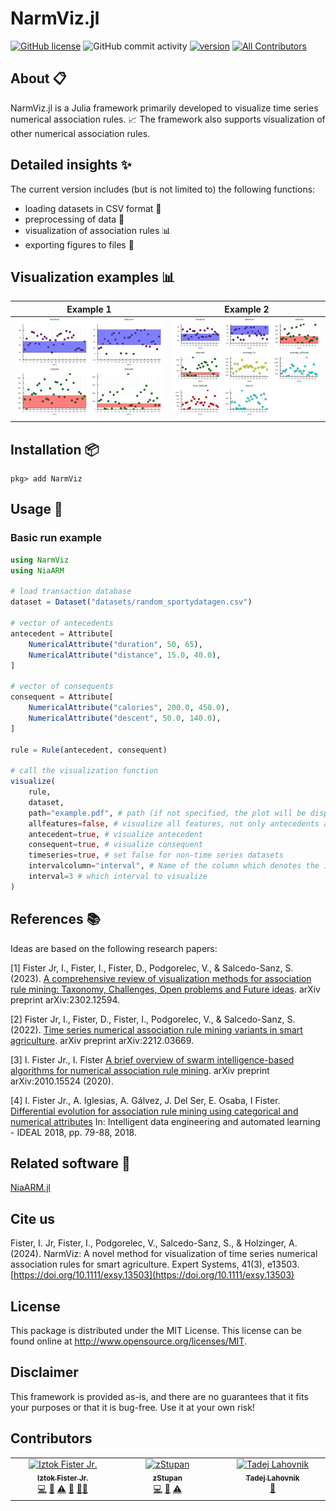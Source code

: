 # NarmViz.jl

[![GitHub license](https://img.shields.io/github/license/firefly-cpp/NarmViz.jl.svg)](https://github.com/firefly-cpp/NarmViz.jl/blob/master/LICENSE)
![GitHub commit activity](https://img.shields.io/github/commit-activity/w/firefly-cpp/NarmViz.jl.svg)
[![version](https://juliahub.com/docs/General/NarmViz/stable/version.svg)](https://juliahub.com/ui/Packages/General/NarmViz)
[![All Contributors](https://img.shields.io/badge/all_contributors-2-orange.svg?style=flat-square)](#contributors-)

## About 📋

NarmViz.jl is a Julia framework primarily developed to visualize time series numerical association rules. 📈 The framework also supports visualization of other numerical association rules.

## Detailed insights ✨
The current version includes (but is not limited to) the following functions:
- loading datasets in CSV format 📁
- preprocessing of data 🔄
- visualization of association rules 📊
- exporting figures to files 💾

## Visualization examples 📊

Example 1            |  Example 2
:-------------------------:|:-------------------------:
![](https://raw.githubusercontent.com/firefly-cpp/NarmViz.jl/main/.github/figures/Fig1.png)  |  ![](https://raw.githubusercontent.com/firefly-cpp/NarmViz.jl/main/.github/figures/Fig2.png)

## Installation 📦

```
pkg> add NarmViz
```

## Usage 🚀

### Basic run example

```julia
using NarmViz
using NiaARM

# load transaction database
dataset = Dataset("datasets/random_sportydatagen.csv")

# vector of antecedents
antecedent = Attribute[
    NumericalAttribute("duration", 50, 65),
    NumericalAttribute("distance", 15.0, 40.0),
]

# vector of consequents
consequent = Attribute[
    NumericalAttribute("calories", 200.0, 450.0),
    NumericalAttribute("descent", 50.0, 140.0),
]

rule = Rule(antecedent, consequent)

# call the visualization function
visualize(
    rule,
    dataset,
    path="example.pdf", # path (if not specified, the plot will be displayed in the GUI)
    allfeatures=false, # visualize all features, not only antecedents and consequence
    antecedent=true, # visualize antecedent
    consequent=true, # visualize consequent
    timeseries=true, # set false for non-time series datasets
    intervalcolumn="interval", # Name of the column which denotes the interval (only for time series datasets)
    interval=3 # which interval to visualize
)
```

## References 📚

Ideas are based on the following research papers:

[1] Fister Jr, I., Fister, I., Fister, D., Podgorelec, V., & Salcedo-Sanz, S. (2023). [A comprehensive review of visualization methods for association rule mining: Taxonomy, Challenges, Open problems and Future ideas](https://arxiv.org/abs/2302.12594). arXiv preprint arXiv:2302.12594.

[2] Fister Jr, I., Fister, D., Fister, I., Podgorelec, V., & Salcedo-Sanz, S. (2022). [Time series numerical association rule mining variants in smart agriculture](https://arxiv.org/abs/2212.03669). arXiv preprint arXiv:2212.03669.

[3] I. Fister Jr., I. Fister [A brief overview of swarm intelligence-based algorithms for numerical association rule mining](https://arxiv.org/abs/2010.15524). arXiv preprint arXiv:2010.15524 (2020).

[4] I. Fister Jr., A. Iglesias, A. Gálvez, J. Del Ser, E. Osaba, I Fister. [Differential evolution for association rule mining using categorical and numerical attributes](http://www.iztok-jr-fister.eu/static/publications/231.pdf) In: Intelligent data engineering and automated learning - IDEAL 2018, pp. 79-88, 2018.

## Related software 🔗

[NiaARM.jl](https://github.com/firefly-cpp/NiaARM.jl)

## Cite us

Fister, I. Jr, Fister, I., Podgorelec, V., Salcedo-Sanz, S., & Holzinger, A. (2024). NarmViz: A novel method for visualization of time series numerical association rules for smart agriculture. Expert Systems, 41(3), e13503. [https://doi.org/10.1111/exsy.13503](https://doi.org/10.1111/exsy.13503)

## License

This package is distributed under the MIT License. This license can be found online at <http://www.opensource.org/licenses/MIT>.

## Disclaimer

This framework is provided as-is, and there are no guarantees that it fits your purposes or that it is bug-free. Use it at your own risk!

## Contributors

<!-- ALL-CONTRIBUTORS-LIST:START - Do not remove or modify this section -->
<!-- prettier-ignore-start -->
<!-- markdownlint-disable -->
<table>
  <tbody>
    <tr>
      <td align="center" valign="top" width="14.28%"><a href="http://www.iztok-jr-fister.eu/"><img src="https://avatars.githubusercontent.com/u/1633361?v=4?s=100" width="100px;" alt="Iztok Fister Jr."/><br /><sub><b>Iztok Fister Jr.</b></sub></a><br /><a href="https://github.com/firefly-cpp/NarmViz.jl/commits?author=firefly-cpp" title="Code">💻</a> <a href="https://github.com/firefly-cpp/NarmViz.jl/commits?author=firefly-cpp" title="Documentation">📖</a> <a href="https://github.com/firefly-cpp/NarmViz.jl/commits?author=firefly-cpp" title="Tests">⚠️</a> <a href="#ideas-firefly-cpp" title="Ideas, Planning, & Feedback">🤔</a> <a href="#mentoring-firefly-cpp" title="Mentoring">🧑‍🏫</a></td>
      <td align="center" valign="top" width="14.28%"><a href="https://github.com/zStupan"><img src="https://avatars.githubusercontent.com/u/48752988?v=4?s=100" width="100px;" alt="zStupan"/><br /><sub><b>zStupan</b></sub></a><br /><a href="https://github.com/firefly-cpp/NarmViz.jl/commits?author=zStupan" title="Code">💻</a> <a href="https://github.com/firefly-cpp/NarmViz.jl/issues?q=author%3AzStupan" title="Bug reports">🐛</a> <a href="https://github.com/firefly-cpp/NarmViz.jl/commits?author=zStupan" title="Tests">⚠️</a></td>
      <td align="center" valign="top" width="14.28%"><a href="https://github.com/lahovniktadej"><img src="https://avatars.githubusercontent.com/u/57890734?v=4?s=100" width="100px;" alt="Tadej Lahovnik"/><br /><sub><b>Tadej Lahovnik</b></sub></a><br /><a href="https://github.com/firefly-cpp/NarmViz.jl/commits?author=lahovniktadej" title="Documentation">📖</a></td>
    </tr>
  </tbody>
</table>

<!-- markdownlint-restore -->
<!-- prettier-ignore-end -->

<!-- ALL-CONTRIBUTORS-LIST:END -->
<!-- prettier-ignore-start -->
<!-- markdownlint-disable -->

<!-- markdownlint-restore -->
<!-- prettier-ignore-end -->

<!-- ALL-CONTRIBUTORS-LIST:END -->
